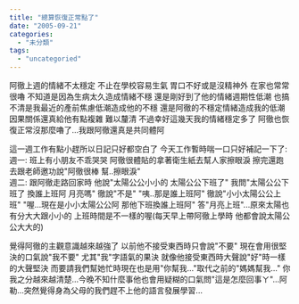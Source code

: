```yaml
---
title: "總算恢復正常點了"
date: "2005-09-21"
categories: 
  - "未分類"
tags: 
  - "uncategoried"
---
```


阿徹上週的情緒不太穩定 不止在學校容易生氣 胃口不好或是沒精神外 在家也常常很嚕 不知道是因為生病太久造成情緒不穩 還是剛好到了他的情緒週期性低潮 也搞不清是我最近的產前焦慮低潮造成他的不穩 還是阿徹的不穩定情緒造成我的低潮 因果關係還真給他有點複雜 難以釐清 不過幸好這幾天我的情緒穩定多了 阿徹也恢復正常沒那麼嚕了...我跟阿徹還真是共同體阿

這一週工作有點小趕所以日記只好都空白了 今天工作暫時喘一口只好補記一下了:  
週一: 班上有小朋友不乖哭哭 阿徹很體貼的拿著衛生紙去幫人家擦眼淚 擦完還跑去跟老師邀功說"阿徹很棒 幫..擦眼淚"  
週二: 跟阿徹走路回家時 他說"太陽公公小小的 太陽公公下班了" 我問"太陽公公下班了 換誰上班阿 月亮嗎" 徹說"不是" "咦..那是誰上班阿" 徹說"小小太陽公公上班" "喔...現在是小小太陽公公阿 那他下班換誰上班阿" 答"月亮上班"...原來太陽也有分大大跟小小的 上班時間是不一樣的喔(每天早上帶阿徹上學時 他都會說太陽公公大大的)

覺得阿徹的主觀意識越來越強了 以前他不接受東西時只會說"不要" 現在會用很堅決的口氣說"我不要" 尤其"我"字語氣的果決 就像他接受東西時大聲說"好"時一樣的大聲堅決 而要請我們幫她忙時現在也是用"你幫我..."取代之前的"媽媽幫我..." 你我之分越來越清楚...今晚不知什麼事他也會用疑糊的口氣問"這是怎麼回事ㄚ"...阿勒...突然覺得身為父母的我們趕不上他的語言發展學習...
